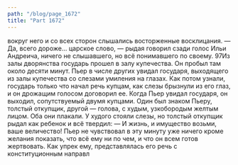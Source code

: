 ```yaml
---
path: "/blog/page_1672"
title: "Part 1672"
---
```


 вокруг него и со всех сторон слышались восторженные восклицания.
— Да, всего дороже... царское слово, — рыдая говорил сзади голос Ильи Андреича, ничего не слышавшего, но всё понимавшего по своему.
97Из залы дворянства государь прошел в залу купечества. Он пробыл там около десяти минут. Пьер в числе других увидал государя, выходящего из залы купечества со слезами умиления на глазах. Как потом узнали, государь только что начал речь купцам, как слезы брызнули из его глаз, и он дрожащим голосом договорил ее. Когда Пьер увидал государя, он выходил, сопутствуемый двумя купцами. Один был знаком Пьеру, толстый откупщик, другой — голова, с худым, узкобородым желтым лицом. Оба они плакали. У худого стояли слезы, но толстый откупщик рыдал как ребенок и всё твердил:
— И жизнь, и имущество возьми, ваше величество!
Пьер не чувствовал в эту минуту уже ничего кроме желания показать, что всё ему ни по чем, и что он всем готов жертвовать. Как упрек ему, представлялась его речь с конституционным направл
